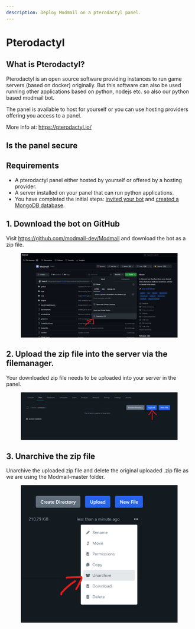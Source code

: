 ```yaml
---
description: Deploy Modmail on a pterodactyl panel.
---
```


# Pterodactyl

## What is Pterodactyl? <a href="#what-is-pterodactyl" id="what-is-pterodactyl"></a>

Pterodactyl is an open source software providing instances to run game servers (based on docker) originally. But this software can also be used running other applications based on python, nodejs etc. so also our python based modmail bot.

The panel is available to host for yourself or you can use hosting providers offering you access to a panel.

More info at: https://pterodactyl.io/

## Is the panel secure

## Requirements <a href="#requirements" id="requirements"></a>

* A pterodactyl panel either hosted by yourself or offered by a hosting provider.
* A server installed on your panel that can run python applications.
* You have completed the initial steps: [invited your bot](./#create-a-discord-bot) and [created a MongoDB database](./#create-a-mongodb-database).

## 1. Download the bot on GitHub
Visit https://github.com/modmail-dev/Modmail and download the bot as a zip file.
<figure><img src="../.gitbook/assets/pterodactyl_1.png" alt="Screenshot of how to download the modmail sourcecode."></figure>

## 2. Upload the zip file into the server via the filemanager.
Your downloaded zip file needs to be uploaded into your server in the panel.
<figure><img src="../.gitbook/assets/pterodactyl_2.png" alt="Screenshot of how to upload the zip file to pterodactyl."></figure>

## 3. Unarchive the zip file
Unarchive the uploaded zip file and delete the original uploaded .zip file as we are using the Modmail-master folder.
<figure><img src="../.gitbook/assets/pterodactyl_3.png" alt="Screenshot of how to unarchive the uploaded .zip file."></figure>